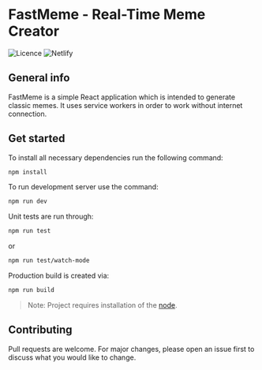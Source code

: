 # FastMeme - Real-Time Meme Creator
![Licence](https://img.shields.io/github/license/ShatterPlayer/FastMeme?style=plastic)
![Netlify](https://img.shields.io/netlify/b4d2174e-d444-4758-a6c8-c038d4ca154a)
## General info
FastMeme is a simple React application which is intended to generate classic memes. It uses service workers in order to work without internet connection.
## Get started
To install all necessary dependencies run the following command:
```bash
npm install
```
To run development server use the command:
```bash
npm run dev
```
Unit tests are run through:
```bash
npm run test
```
or
```bash
npm run test/watch-mode
```
Production build is created via:
```bash
npm run build
```

> Note: Project requires installation of the [node](https://nodejs.org/en/).
## Contributing
Pull requests are welcome. For major changes, please open an issue first to discuss what you would like to change.